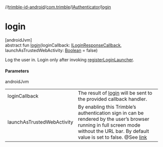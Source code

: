 //[trimble-id-android](../../../index.md)/[com.trimble](../index.md)/[IAuthenticator](index.md)/[login](login.md)

# login

[androidJvm]\
abstract fun [login](login.md)(loginCallback: [ILoginResponseCallback](../-i-login-response-callback/index.md), launchAsTrustedWebActivity: [Boolean](https://kotlinlang.org/api/latest/jvm/stdlib/kotlin/-boolean/index.html) = false)

Log the user in. Login only after invoking [registerLoginLauncher](register-login-launcher.md).

#### Parameters

androidJvm

| | |
|---|---|
| loginCallback | The result of [login](login.md) will be sent to the provided callback handler. |
| launchAsTrustedWebActivity | By enabling this Trimble’s authentication sign in can be rendered by the user’s browser running in full screen mode without the URL bar. By default value is set to false. @See [link](https://docs.trimblecloud.com/identity_v4.0/how-to/ux/hide-mobile-browser/) |
